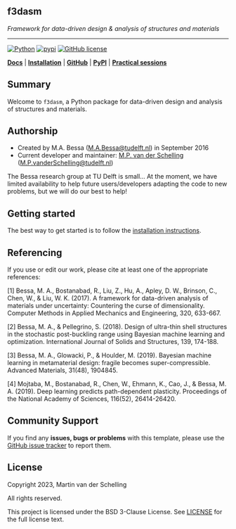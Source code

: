 f3dasm
------
*Framework for data-driven design \& analysis of structures and materials*

***

[![Python](https://img.shields.io/pypi/pyversions/f3dasm)](https://www.python.org)
[![pypi](https://img.shields.io/pypi/v/f3dasm.svg)](https://pypi.org/project/f3dasm/)
[![GitHub license](https://img.shields.io/badge/license-BSD-blue)](https://github.com/bessagroup/f3dasm)

[**Docs**](https://bessagroup.github.io/f3dasm/)
| [**Installation**](https://bessagroup.github.io/f3dasm/general/gettingstarted.html)
| [**GitHub**](https://github.com/bessagroup/f3dasm)
| [**PyPI**](https://pypi.org/project/f3dasm/)
| [**Practical sessions**](https://github.com/mpvanderschelling/f3dasm_teach)

## Summary

Welcome to `f3dasm`, a Python package for data-driven design and analysis of structures and materials.


## Authorship

* Created by M.A. Bessa (M.A.Bessa@tudelft.nl) in September 2016
* Current developer and maintainer: [M.P. van der Schelling](https://github.com/mpvanderschelling/) (M.P.vanderSchelling@tudelft.nl)

The Bessa research group at TU Delft is small... At the moment, we have limited availability to help future users/developers adapting the code to new problems, but we will do our best to help!

## Getting started

The best way to get started is to follow the [installation instructions](https://bessagroup.github.io/f3dasm/general/gettingstarted.html).

## Referencing

If you use or edit our work, please cite at least one of the appropriate references:

[1] Bessa, M. A., Bostanabad, R., Liu, Z., Hu, A., Apley, D. W., Brinson, C., Chen, W., & Liu, W. K. (2017). A framework for data-driven analysis of materials under uncertainty: Countering the curse of dimensionality. Computer Methods in Applied Mechanics and Engineering, 320, 633-667.

[2] Bessa, M. A., & Pellegrino, S. (2018). Design of ultra-thin shell structures in the stochastic post-buckling range using Bayesian machine learning and optimization. International Journal of Solids and Structures, 139, 174-188.

[3] Bessa, M. A., Glowacki, P., & Houlder, M. (2019). Bayesian machine learning in metamaterial design: fragile becomes super-compressible. Advanced Materials, 31(48), 1904845.

[4] Mojtaba, M., Bostanabad, R., Chen, W., Ehmann, K., Cao, J., & Bessa, M. A. (2019). Deep learning predicts path-dependent plasticity. Proceedings of the National Academy of Sciences, 116(52), 26414-26420.

## Community Support

If you find any **issues, bugs or problems** with this template, please use the [GitHub issue tracker](https://github.com/bessagroup/f3dasm/issues) to report them.

## License

Copyright 2023, Martin van der Schelling

All rights reserved.

This project is licensed under the BSD 3-Clause License. See [LICENSE](https://github.com/bessagroup/f3dasm/blob/main/LICENSE) for the full license text.
